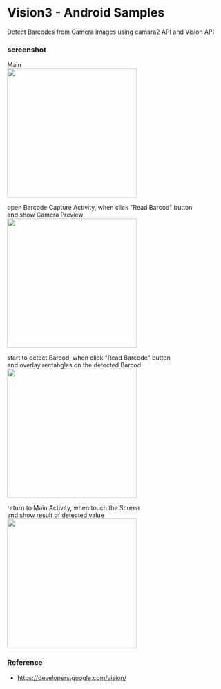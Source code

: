 Vision3 - Android Samples
===============

Detect Barcodes from Camera images using  camara2 API and Vision API <br/>

### screenshot <br/>
Main <br/>
<image src="https://raw.githubusercontent.com/ohwada/Android_Samples/master/Vision3/screenshot/vision3_main.png" width="300" /><br/>

open Barcode Capture Activity, when click "Read Barcod" button <br/>
and show Camera Preview<br/>
<image src="https://raw.githubusercontent.com/ohwada/Android_Samples/master/Vision3/screenshot/vision3_preview.png" width="300" /><br/>

start to detect Barcod, when click "Read Barcode" button <br/>
and overlay rectabgles on the detected Barcod <br/>
<image src="https://raw.githubusercontent.com/ohwada/Android_Samples/master/Vision3/screenshot/vision3_detect.png" width="300" /><br/>

return to Main Activity, when touch the Screen <br/>
and show result of detected value <br/>
<image src="https://raw.githubusercontent.com/ohwada/Android_Samples/master/Vision3/screenshot/vision3_result.png" width="300" /><br/>


### Reference <br/>
- https://developers.google.com/vision/
